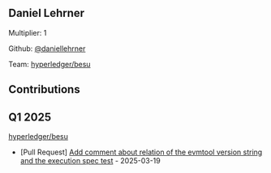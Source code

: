 
## Daniel Lehrner
Multiplier: 1

Github: [@daniellehrner](https://github.com/daniellehrner)

Team: [hyperledger/besu](https://github.com/hyperledger/besu/pulls?q=author%3Adaniellehrner)

## Contributions

## Q1 2025

[hyperledger/besu](https://github.com/hyperledger/besu)
* [Pull Request] [Add comment about relation of the evmtool version string and the execution spec test](https://github.com/hyperledger/besu/pull/8444) - 2025-03-19
